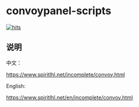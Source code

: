 # convoypanel-scripts

[![hits](https://hits.spiritlhl.net/convoy.svg?action=hit&title=hits&title_bg=%23555555&count_bg=%233aebee&edge_flat=false)](https://hits.spiritlhl.net)

## 说明

中文：

https://www.spiritlhl.net/incomplete/convoy.html

English:

https://www.spiritlhl.net/en/incomplete/convoy.html
